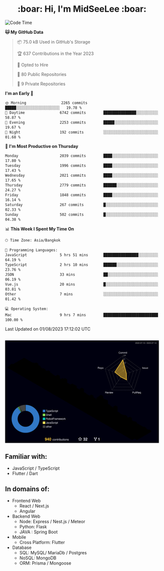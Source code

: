 <h1 align="center"> :boar: Hi, I'm MidSeeLee :boar:</h1>
 
<!--START_SECTION:waka-->
![Code Time](http://img.shields.io/badge/Code%20Time-793%20hrs%2051%20mins-blue)

**🐱 My GitHub Data** 

> 📦 75.0 kB Used in GitHub's Storage 
 > 
> 🏆 637 Contributions in the Year 2023
 > 
> 💼 Opted to Hire
 > 
> 📜 80 Public Repositories 
 > 
> 🔑 9 Private Repositories 
 > 
**I'm an Early 🐤** 

```text
🌞 Morning                2265 commits        █████░░░░░░░░░░░░░░░░░░░░   19.78 % 
🌆 Daytime                6742 commits        ███████████████░░░░░░░░░░   58.87 % 
🌃 Evening                2253 commits        █████░░░░░░░░░░░░░░░░░░░░   19.67 % 
🌙 Night                  192 commits         ░░░░░░░░░░░░░░░░░░░░░░░░░   01.68 % 
```
📅 **I'm Most Productive on Thursday** 

```text
Monday                   2039 commits        ████░░░░░░░░░░░░░░░░░░░░░   17.80 % 
Tuesday                  1996 commits        ████░░░░░░░░░░░░░░░░░░░░░   17.43 % 
Wednesday                2021 commits        ████░░░░░░░░░░░░░░░░░░░░░   17.65 % 
Thursday                 2779 commits        ██████░░░░░░░░░░░░░░░░░░░   24.27 % 
Friday                   1848 commits        ████░░░░░░░░░░░░░░░░░░░░░   16.14 % 
Saturday                 267 commits         █░░░░░░░░░░░░░░░░░░░░░░░░   02.33 % 
Sunday                   502 commits         █░░░░░░░░░░░░░░░░░░░░░░░░   04.38 % 
```


📊 **This Week I Spent My Time On** 

```text
🕑︎ Time Zone: Asia/Bangkok

💬 Programming Languages: 
JavaScript               5 hrs 51 mins       ████████████████░░░░░░░░░   64.19 % 
TypeScript               2 hrs 10 mins       ██████░░░░░░░░░░░░░░░░░░░   23.76 % 
JSON                     33 mins             ██░░░░░░░░░░░░░░░░░░░░░░░   06.19 % 
Vue.js                   20 mins             █░░░░░░░░░░░░░░░░░░░░░░░░   03.81 % 
Other                    7 mins              ░░░░░░░░░░░░░░░░░░░░░░░░░   01.42 % 

💻 Operating System: 
Mac                      9 hrs 7 mins        █████████████████████████   100.00 % 
```


 Last Updated on 01/08/2023 17:12:02 UTC
<!--END_SECTION:waka-->

##

![](./profile-3d-contrib/profile-night-rainbow.svg)

## Familiar with:
- JavaScript / TypeScript
- Flutter / Dart

## In domains of:
- Frontend Web
  - React / Next.js
  - Angular
- Backend Web
  - Node: Express / Nest.js / Meteor
  - Python: Flask
  - JAVA : Spring Boot
- Mobile
  - Cross Platform: Flutter
- Database
  - SQL: MySQL/ MariaDb / Postgres
  - NoSQL: MongoDB
  - ORM: Prisma / Mongoose
